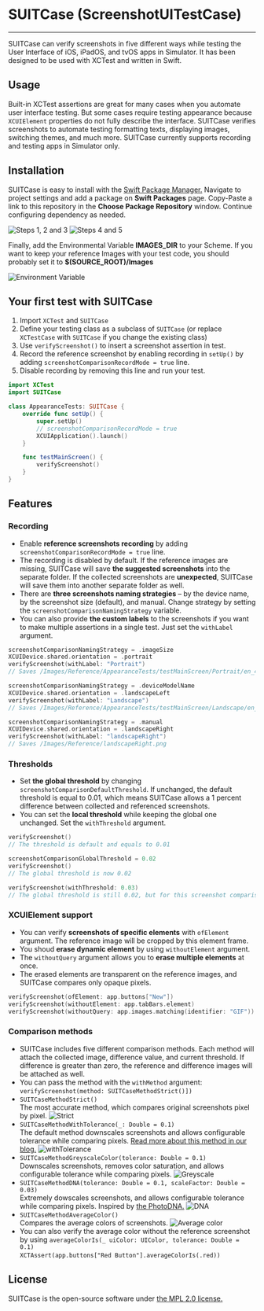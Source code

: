 # SUITCase (ScreenshotUITestCase)
---
SUITCase can verify screenshots in five different ways while testing the User Interface of iOS, iPadOS, and tvOS apps in Simulator. 
It has been designed to be used with XCTest and written in Swift.


## Usage
Built-in XCTest assertions are great for many cases when you automate user interface testing. 
But some cases require testing appearance because `XCUIElement` properties do not fully describe the interface. 
SUITCase verifies screenshots to automate testing formatting texts, displaying images, switching themes, and much more. 
SUITCase currently supports recording and testing apps in Simulator only. 

## Installation
SUITCase is easy to install with the [Swift Package Manager.](https://developer.apple.com/documentation/swift_packages) 
Navigate to project settings and add a package on **Swift Packages** page. 
Copy-Paste a link to this repository in the **Choose Package Repository** window. 
Continue configuring dependency as needed.

![Steps 1, 2 and 3](SUITCase/InstallationSteps123.png)
![Steps 4 and 5](SUITCase/InstallationSteps45.png)

Finally, add the Environmental Variable **IMAGES_DIR** to your Scheme. 
If you want to keep your reference Images with your test code, you should probably set it to **$(SOURCE_ROOT)/Images**

![Environment Variable](SUITCase/EnvironmentVariable.png)


## Your first test with SUITCase
1. Import `XCTest` and `SUITCase`
2. Define your testing class as a subclass of `SUITCase` (or replace `XCTestCase` with `SUITCase` if you change the existing class)
3. Use `verifyScreenshot()` to insert a screenshot assertion in test. 
4. Record the reference screenshot by enabling recording in `setUp()` by adding `screenshotComparisonRecordMode = true` line. 
5. Disable recording by removing this line and run your test. 
```swift
import XCTest
import SUITCase

class AppearanceTests: SUITCase {
    override func setUp() {
        super.setUp()
        // screenshotComparisonRecordMode = true
        XCUIApplication().launch()
    }

    func testMainScreen() {
        verifyScreenshot()
    }
}
```


## Features
### Recording
* Enable **reference screenshots recording** by adding `screenshotComparisonRecordMode = true` line.
* The recording is disabled by default. 
If the reference images are missing, SUITCase will save **the suggested screenshots** into the separate folder.
If the collected screenshots are **unexpected**, SUITCase will save them into another separate folder as well. 
* There are **three screenshots naming strategies** – by the device name, by the screenshot size (default), and manual. 
Change strategy by setting the `screenshotComparisonNamingStrategy` variable. 
* You can also provide **the custom labels** to the screenshots if you want to make multiple assertions in a single test. Just set the `withLabel` argument. 
```swift
screenshotComparisonNamingStrategy = .imageSize
XCUIDevice.shared.orientation = .portrait
verifyScreenshot(withLabel: "Portrait")
// Saves /Images/Reference/AppearanceTests/testMainScreen/Portrait/en_414x896.png

screenshotComparisonNamingStrategy = .deviceModelName
XCUIDevice.shared.orientation = .landscapeLeft
verifyScreenshot(withLabel: "Landscape")
// Saves /Images/Reference/AppearanceTests/testMainScreen/Landscape/en_iPhone_11.png

screenshotComparisonNamingStrategy = .manual
XCUIDevice.shared.orientation = .landscapeRight
verifyScreenshot(withLabel: "landscapeRight")
// Saves /Images/Reference/landscapeRight.png
```


### Thresholds
* Set **the global threshold** by changing `screenshotComparisonDefaultThreshold`.
If unchanged, the default threshold is equal to 0.01, which means SUITCase allows a 1 percent difference between collected and referenced screenshots. 
* You can set the **local threshold** while keeping the global one unchanged. Set the `withThreshold` argument.
```swift
verifyScreenshot() 
// The threshold is default and equals to 0.01

screenshotComparisonGlobalThreshold = 0.02
verifyScreenshot()
// The global threshold is now 0.02

verifyScreenshot(withThreshold: 0.03)
// The global threshold is still 0.02, but for this screenshot comparison threshold equals to 0.03
```


### XCUIElement support
* You can verify **screenshots of specific elements** with `ofElement` argument. 
The reference image will be cropped by this element frame.
* You shoud **erase dynamic element** by using `withoutElement` argument.
* The `withoutQuery` argument allows you to **erase multiple elements** at once. 
* The erased elements are transparent on the reference images, and SUITCase compares only opaque pixels.  
```swift
verifyScreenshot(ofElement: app.buttons["New"])
verifyScreenshot(withoutElement: app.tabBars.element)
verifyScreenshot(withoutQuery: app.images.matching(identifier: "GIF"))
```


### Comparison methods
* SUITCase includes five different comparison methods. 
Each method will attach the collected image, difference value, and current threshold. 
If difference is greater than zero, the reference and difference images will be attached as well. 
* You can pass the method with the  `withMethod` argument:  `verifyScreenshot(method: SUITCaseMethodStrict()])`
* `SUITCaseMethodStrict()` \
The most accurate method, which compares original screenshots pixel by pixel.
![Strict](Docs/strict.png)
* `SUITCaseMethodWithTolerance(_: Double = 0.1)` \
The default method downscales screenshots and allows configurable tolerance while comparing pixels.
[Read more about this method in our blog.](https://devexperts.com/blog/getting-to-the-bottom-of-the-rgb-pixels-part-1-color-difference/)
![withTolerance](Docs/withTolerance.png)
* `SUITCaseMethodGreyscaleColor(tolerance: Double = 0.1)` \
Downscales screenshots, removes color saturation, and allows configurable tolerance while comparing pixels.
![Greyscale](Docs/greyscale.png)
* `SUITCaseMethodDNA(tolerance: Double = 0.1, scaleFactor: Double = 0.03)` \
Extremely dowscales screenshots, and allows configurable tolerance while comparing pixels. Inspired by [the PhotoDNA.](https://www.microsoft.com/en-us/photodna)
![DNA](Docs/dna.png)
* `SUITCaseMethodAverageColor()` \
Compares the average colors of screenshots.
![Average color](Docs/averageColor.png)
* You can also verify the average color without the reference screenshot by using  `averageColorIs(_ uiColor: UIColor, tolerance: Double = 0.1)` \
`XCTAssert(app.buttons["Red Button"].averageColorIs(.red))`

## License 
SUITCase is the open-source software under [the MPL 2.0 license.](LICENSE)
